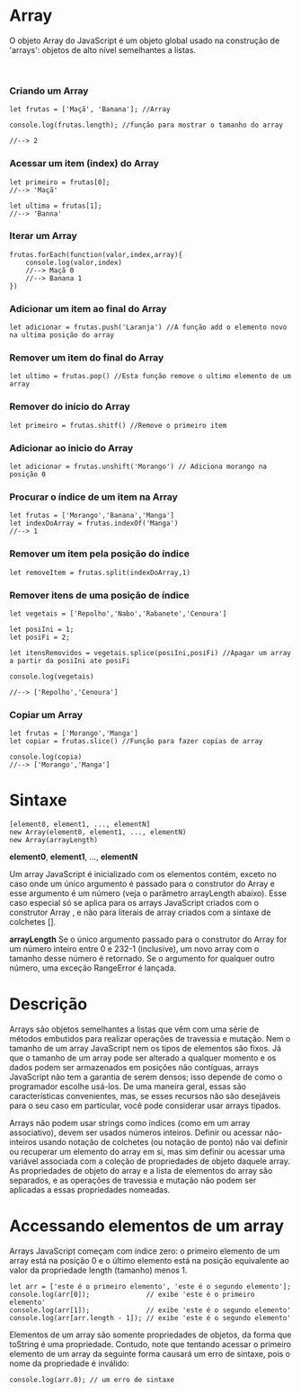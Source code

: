 # Array

O objeto Array do JavaScript é um objeto global usado na construção de 'arrays': objetos de alto nível semelhantes a listas.

<br>

### Criando um Array

```
let frutas = ['Maçã', 'Banana']; //Array

console.log(frutas.length); //função para mostrar o tamanho do array

//--> 2
```

### Acessar um item (index) do Array

```
let primeiro = frutas[0];
//--> 'Maçã'

let ultima = frutas[1];
//--> 'Banna'
```

### Iterar um Array

```
frutas.forEach(function(valor,index,array){
    console.log(valor,index)
    //--> Maçã 0
    //--> Banana 1
})
```

### Adicionar um item ao final do Array

```
let adicionar = frutas.push('Laranja') //A função add o elemento novo na ultima posição do array 
```

### Remover um item do final do Array

```
let ultimo = frutas.pop() //Esta função remove o ultimo elemento de um array
```

### Remover do início do Array 
```
let primeiro = frutas.shitf() //Remove o primeiro item
```

### Adicionar ao inicio do Array

```
let adicionar = frutas.unshift('Morango') // Adiciona morango na posição 0
```

### Procurar o índice de um item na Array

```
let frutas = ['Morango','Banana','Manga']
let indexDoArray = frutas.indexOf('Manga')
//--> 1
```

### Remover um item pela posição do índice

```
let removeItem = frutas.split(indexDoArray,1)
```

### Remover itens de uma posição de índice

```
let vegetais = ['Repolho','Nabo','Rabanete','Cenoura']

let posiIni = 1;
let posiFi = 2; 

let itensRemovidos = vegetais.splice(posiIni,posiFi) //Apagar um array a partir da posiIni ate posiFi

console.log(vegetais)

//--> ['Repolho','Cenoura']
```

### Copiar um Array

```
let frutas = ['Morango','Manga']
let copiar = frutas.slice() //Função para fazer copias de array

console.log(copia)
//--> ['Morango','Manga'] 
```

# Sintaxe

```
[element0, element1, ..., elementN]
new Array(element0, element1, ..., elementN)
new Array(arrayLength)
```

__element0__, __element1__, ..., __elementN__

Um array JavaScript é inicializado com os elementos contém, exceto no caso onde um único argumento é passado para o construtor do Array e esse argumento é um número (veja o parâmetro arrayLength abaixo). Esse caso especial só se aplica para os arrays JavaScript criados com o construtor Array , e não para literais de array criados com a sintaxe de colchetes [].

__arrayLength__
Se o único argumento passado para o construtor do Array for um número inteiro entre 0 e 232-1 (inclusive), um novo array com o tamanho desse número é retornado. Se o argumento for qualquer outro número, uma exceção RangeError é lançada.

# Descrição

Arrays são objetos semelhantes a listas que vêm com uma série de métodos embutidos para realizar operações de travessia e mutação. Nem o tamanho de um array JavaScript nem os tipos de elementos são fixos. Já que o tamanho de um array pode ser alterado a qualquer momento e os dados podem ser armazenados em posições não contíguas, arrays JavaScript não tem a garantia de serem densos; isso depende de como o programador escolhe usá-los. De uma maneira geral, essas são características convenientes, mas, se esses recursos não são desejáveis para o seu caso em particular, você pode considerar usar arrays tipados.

Arrays não podem usar strings como índices (como em um array associativo), devem ser usados números inteiros. Definir ou acessar não-inteiros usando notação de colchetes (ou notação de ponto) não vai definir ou recuperar um elemento do array em si, mas sim definir ou acessar uma variável associada com a coleção de propriedades de objeto daquele array. As propriedades de objeto do array e a lista de elementos do array são separados, e as operações de travessia e mutação não podem ser aplicadas a essas propriedades nomeadas.

# Accessando elementos de um array 

Arrays JavaScript começam com índice zero: o primeiro elemento de um array está na posição 0 e o último elemento está na  posição equivalente ao valor da propriedade length (tamanho) menos 1.

```
let arr = ['este é o primeiro elemento', 'este é o segundo elemento'];
console.log(arr[0]);              // exibe 'este é o primeiro elemento'
console.log(arr[1]);              // exibe 'este é o segundo elemento'
console.log(arr[arr.length - 1]); // exibe 'este é o segundo elemento'
```

Elementos de um array são somente propriedades de objetos, da forma que toString é uma propriedade. Contudo, note que tentando acessar o primeiro elemento de um array da seguinte forma causará um erro de sintaxe, pois o nome da propriedade é inválido:

```
console.log(arr.0); // um erro de sintaxe
```